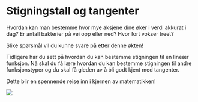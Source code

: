 # Stigningstall og tangenter

Hvordan kan man bestemme hvor mye aksjene dine øker i verdi akkurat i dag?  Er antall bakterier på vei opp eller ned? Hvor fort vokser treet?

Slike spørsmål vil du kunne svare på etter denne økten!

Tidligere har du sett på hvordan du kan bestemme stigningen til en lineær funksjon. Nå skal du få lære hvordan du kan bestemme stigningen til andre funksjonstyper og du skal få gleden av å bli godt kjent med tangenter.

Dette blir en spennende reise inn i kjernen av matematikken!

![](/bilder/T)